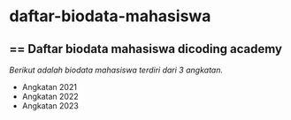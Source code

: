 # daftar-biodata-mahasiswa
==
Daftar biodata mahasiswa dicoding academy
--
*Berikut adalah biodata mahasiswa terdiri dari 3 angkatan.*
- Angkatan 2021
- Angkatan 2022
- Angkatan 2023
